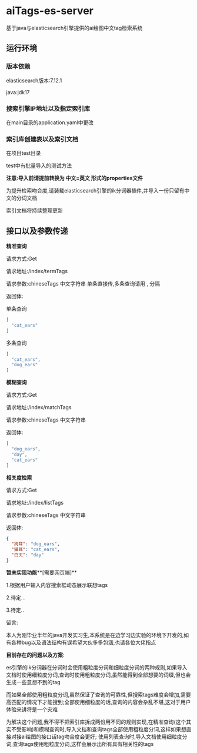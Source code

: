 # aiTags-es-server

基于java与elasticsearch引擎提供的ai绘图中文tag检索系统

## 运行环境

### 版本依赖

elasticsearch版本:7.12.1

java:jdk17

### 搜索引擎IP地址以及指定索引库

在main目录的application.yaml中更改

### 索引库创建表以及索引文档

在项目test目录

test中有批量导入的测试方法

**注意:导入前请提前转换为 中文=英文 形式的properties文件**

为提升检索吻合度,请装载elasticsearch引擎的ik分词器插件,并导入一份只留有中文的分词文档

索引文档将持续整理更新

## 接口以及参数传递

**精准查询**

请求方式:Get

请求地址:/index/termTags

请求参数:chineseTags  中文字符串 单条直接传,多条查询请用 , 分隔

返回体:

单条查询

```json
[
  "cat_ears"
]
```

多条查询

```json
[
  "cat_ears",
  "dog_ears"
]
```

**模糊查询**

请求方式:Get

请求地址:/index/matchTags

请求参数:chineseTags 中文字符串

返回体:

```json
[
  "dog_ears",
  "day",
  "cat_ears"
]
```

**相关度检索**

请求方式:Get

请求地址:/index/listTags

请求参数:chineseTags 中文字符串

返回体:

```json
{
  "狗耳": "dog_ears",
  "猫耳": "cat_ears",
  "白天": "day"
}
```



**暂未实现功能****[需要网页端]**

1.根据用户输入内容搜索框动态展示联想tags

2.待定...

3.待定..



留言:

​		本人为刚毕业半年的java开发实习生,本系统是在边学习边实验的环境下开发的,如有各种bug以及语法结构有误希望大伙多多包涵,也请各位大佬指点

**目前存在的问题以及方案**:

​        es引擎的ik分词器在分词时会使用粗粒度分词和细粒度分词的两种规则,如果导入文档时使用细粒度分词,查询时使用粗粒度分词,虽然能得到全部想要的词缀,但也会生成一些意想不到的tag

​        而如果全部使用粗粒度分词,虽然保证了查询的可靠性,但搜索tags难度会增加,需要高匹配的情况下才能搜到;全部使用细粒度的话,查询的内容会杂乱不堪,这对于用户体验来讲将是一个灾难

​        为解决这个问题,我不得不把索引库拆成两份用不同的规则实现,在精准查询(这个其实不受影响)和模糊查询时,导入文档和查询tags全部使用粗粒度分词,这样如果想直接对接ai绘图的接口话tag吻合度会更好;
         使用列表查询时,导入文档使用细粒度分词,查询tags使用粗粒度分词,这样会展示出所有具有相关性的tags
